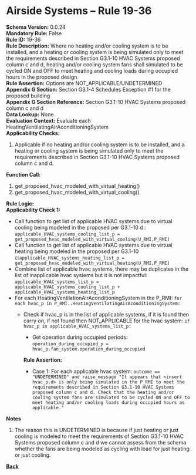 # Airside Systems – Rule 19-36  
**Schema Version:** 0.0.24    
**Mandatory Rule:** False  
**Rule ID:** 19-36  
**Rule Description:** Where no heating and/or cooling system is to be installed, and a heating or cooling system is being simulated only to meet the requirements described in Section G3.1-10 HVAC Systems proposed column c and d, heating and/or cooling system fans shall simulated to be cycled ON and OFF to meet heating and cooling loads during occupied hours in the proposed design.  
**Rule Assertion:** Options are NOT_APPLICABLE/UNDETERMINED                                             
**Appendix G Section:** Section G3.1-4 Schedules Exception #1 for the proposed building  
**Appendix G Section Reference:** Section G3.1-10 HVAC Systems proposed column c and d  
**Data Lookup:** None  
**Evaluation Context:** Evaluate each HeatingVentilatingAirAconditioningSystem  
**Applicability Checks:**

1. Applicable if no heating and/or cooling system is to be installed, and a heating or cooling system is being simulated only to meet the requirements described in Section G3.1-10 HVAC Systems proposed column c and d.

**Function Call:** 

1. get_proposed_hvac_modeled_with_virtual_heating()
2. get_proposed_hvac_modeled_with_virtual_cooling()

**Rule Logic:**  
**Applicability Check 1:**
- Call function to get list of applicable HVAC systems due to virtual cooling being modeled in the proposed per G3.1-10 d : `applicable_HVAC_systems_cooling_list_p = get_proposed_hvac_modeled_with_virtual_cooling(U_RMI,P_RMI)`
- Call function to get list of applicable HVAC systems due to virtual heating being modeled in the proposed per G3.1-10 c:`applicable_HVAC_systems_heating_list_p = get_proposed_hvac_modeled_with_virtual_heating(U_RMI,P_RMI)`
- Combine list of applicable hvac systems, there may be duplicates in the list of inapplicable hvac systems but it is not impactful: `applicable_HVAC_systems_list_p = applicable_HVAC_systems_cooling_list_p + applicable_HVAC_systems_heating_list_p`
- For each HeatingVentilationAirAconditioningSystem in the P_RMI: `for each hvac_p in P_RMI..HeatingVentilatingAirAconditioningSystem:`
    - Check if hvac_p is in the list of applicable systems, if it is found then carry on, if not found then NOT_APPLICABLE for the hvac system: `if hvac_p in applicable_HVAC_systems_list_p:`   
        - Get operation during occupied periods: `operation_during_occupied_p = hvac_p.fan_system.operation_during_occupied`  

        **Rule Assertion:**  
        - Case 1: For each applicable hvac system: `outcome == "UNDETERMINED" and raise_message "It appears that <insert hvac_p.d> is only being simulated in the P_RMI to meet the requirements described in Section G3.1-10 HVAC Systems proposed column c and d. Check that the heating and/or cooling system fans are simulated to be cycled ON and OFF to meet heating and/or cooling loads during occupied hours as applicable."`  
    
**Notes**  
1. The reason this is UNDETERMINED is because if just heating or just cooling is modeled to meet the requirements of Section G3.1-10 HVAC Systems proposed column c and d we cannot assess from the schema whether the fans are being modeled as cycling with load for just heating or just cooling.  


**[Back](../_toc.md)**